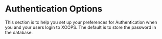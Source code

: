 # Authentication Options

This section is to help you set up your preferences for Authentication when you and your users login to XOOPS. The default is to store the password in the database.

